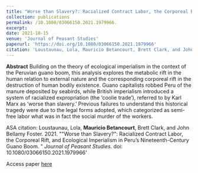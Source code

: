 ```yaml
---
title: "Worse than Slavery?: Racialized Contract Labor, the Corporeal Rift, and Ecological Imperialism in Peru’s Nineteenth-Century Guano Boom"
collection: publications
permalink: /10.1080/03066150.2021.1979966.
excerpt: 
date: 2021-10-15
venue: 'Journal of Peasant Studies'
paperurl: 'https://doi.org/10.1080/03066150.2021.1979966'
citation: 'Loustaunau, Lola, Mauricio Betancourt, Brett Clark, and John Bellamy Foster. 2021. &quot;Worse than Slavery?: Racialized Contract Labor, the Corporeal Rift, and Ecological Imperialism in Peru’s Nineteenth-Century Guano Boom. &quot; <i>Journal of Peasant Studies</i>. doi: 10.1080/03066150.2021.1979966'
---
```


<b>Abstract</b>
Building on the theory of ecological imperialism in the context of the Peruvian guano boom, this analysis explores the metabolic rift in the human relation to external nature and the corresponding corporeal rift in the destruction of human bodily existence. Guano capitalists robbed Peru of the manure deposited by seabirds, while British imperialism introduced a system of racialized expropriation (the ‘coolie trade’), referred to by Karl Marx as ‘worse than slavery.’ Previous failures to understand this historical tragedy were due to the legal forms adopted, which categorized as semi-free labor what was in fact the social murder of the workers.

ASA citation: Loustaunau, Lola, <b>Mauricio Betancourt</b>, Brett Clark, and John Bellamy Foster. 2021. &quot;"Worse than Slavery?": Racialized Contract Labor, the Corporeal Rift, and Ecological Imperialism in Peru’s Nineteenth-Century Guano Boom. &quot; <i>Journal of Peasant Studies</i>. doi: 10.1080/03066150.2021.1979966'

Access paper [here](https://doi.org/10.1080/03066150.2021.1979966)
